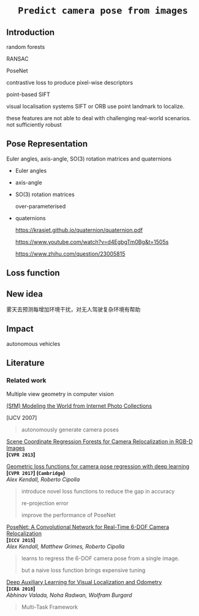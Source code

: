 # <p align=center>`Predict camera pose from images`</p>



## Introduction



random forests

RANSAC 

PoseNet



contrastive loss to produce pixel-wise descriptors



point-based SIFT



visual localisation systems SIFT or ORB use point landmark to localize.

these features are not able to deal with challenging real-world scenarios. not sufficiently robust



## Pose Representation

Euler angles, axis-angle, SO(3) rotation matrices and quaternions

- Euler angles

- axis-angle

- SO(3) rotation matrices

  over-parameterised

- quaternions

   https://krasjet.github.io/quaternion/quaternion.pdf

  https://www.youtube.com/watch?v=d4EgbgTm0Bg&t=1505s

  https://www.zhihu.com/question/23005815



## Loss function











## New idea



雾天去预测每增加环境干扰，对无人驾驶复杂环境有帮助









## Impact

autonomous vehicles







## Literature





### Related work

Multiple view geometry in computer vision





[(SfM) Modeling the World from Internet Photo Collections](http://phototour.cs.washington.edu/ModelingTheWorld_ijcv07.pdf)

[IJCV 2007]

> autonomously generate camera poses



[Scene Coordinate Regression Forests for Camera Relocalization in RGB-D Images](https://openaccess.thecvf.com/content_cvpr_2013/papers/Shotton_Scene_Coordinate_Regression_2013_CVPR_paper.pdf)  
**[`CVPR 2013`]**



[Geometric loss functions for camera pose regression with deep learning](https://arxiv.org/pdf/1704.00390.pdf)  
**[`CVPR 2017`] (`Cambridge`)**  
*Alex Kendall, Roberto Cipolla*



> introduce novel loss functions to reduce the gap in accuracy 
>
> re-projection error
>
> improve the performance of PoseNet



[PoseNet: A Convolutional Network for Real-Time 6-DOF Camera Relocalization](https://arxiv.org/pdf/1505.07427.pdf)  
**[`ICCV 2015`]**  
*Alex Kendall, Matthew Grimes, Roberto Cipolla*

> learns to regress the 6-DOF camera pose from a single image.
>
> but a naive loss function brings expensive tuning



[Deep Auxiliary Learning for Visual Localization and Odometry](https://arxiv.org/pdf/1803.03642.pdf)  
**[`ICRA 2018`]**  
*Abhinav Valada, Noha Radwan, Wolfram Burgard*

> Multi-Task Framework

